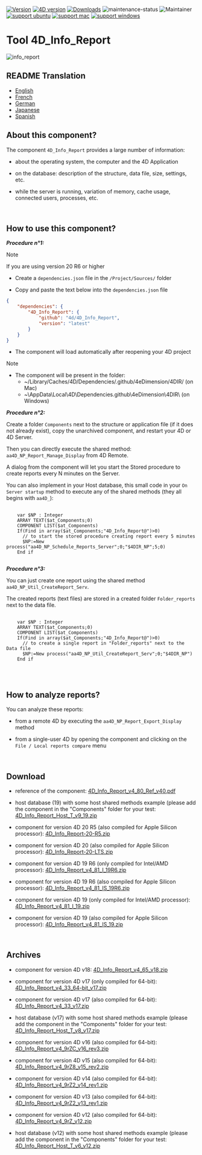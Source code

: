 [![Version](https://img.shields.io/endpoint?url=https://gist.githubusercontent.com/CGareau/dd2aa26e5b6c4152e80e7d3d09f2486a/raw/release_inforeport.json)](https://github.com/4eDimension/4DIR/releases/latest/)
[![4D version](https://img.shields.io/endpoint?url=https://gist.githubusercontent.com/CGareau/dd2aa26e5b6c4152e80e7d3d09f2486a/raw/version_4dir.json)]()
[![Downloads](https://img.shields.io/github/downloads/4eDimension/4DIR/total.svg)](https://GitHub.com/4eDimension/4DIR/releases/latest/)
![maintenance-status](https://img.shields.io/badge/maintenance-actively--developed-brightgreen.svg)
![Maintainer](https://img.shields.io/badge/maintainer-ThomasSchlumberger-blue)
<br>
[![support ubuntu](https://img.shields.io/badge/ubuntu-E95420.svg?style=flat-square&logo=ubuntu&labelColor=E95420&logoColor=white)]()
[![support mac](https://img.shields.io/badge/macOS-000000.svg?style=flat-square&logo=apple&labelColor=000000&logoColor=white)]()
[![support windows](https://img.shields.io/badge/windows-0078D6.svg?style=flat-square&logo=MODX&logoColor=white)]()

# Tool 4D_Info_Report

![info_report](https://github.com/4eDimension/4DIR/blob/main/images/4DIR.png)

## README Translation
- [English](README.md)
- [French](README.fr.md)
- [German](README.de.md)
- [Japanese](README.ja.md)
- [Spanish](README.es.md)

## About this component?

The component `4D_Info_Report` provides a large number of information:

* about the operating system, the computer and the 4D Application

* on the database: description of the structure, data file, size, settings, etc.

* while the server is running, variation of memory, cache usage, connected users, processes, etc.

<br>

## How to use this component?

**_Procedure n°1:_**

> [!NOTE]
> If you are using version 20 R6 or higher

* Create a `dependencies.json` file in the `/Project/Sources/` folder

* Copy and paste the text below into the `dependencies.json` file

```json
{
	"dependencies": {
		"4D_Info_Report": {
			"github": "4d/4D_Info_Report",
			"version": "latest"
		}
	}
}
```

* The component will load automatically after reopening your 4D project

> [!NOTE]
> * The component will be present in the folder:
>   * ~/Library/Caches/4D/Dependencies/.github/4eDimension/4DIR/ (on Mac)
>   * ~\AppData\Local\4D\Dependencies.github\4eDimension\4DIR\ (on Windows)

**_Procedure n°2:_**

Create a folder `Components` next to the structure or application file (if it does not already exist), copy the unarchived component, and restart your 4D or 4D Server.

Then you can directly execute the shared method: `aa4D_NP_Report_Manage_Display` from 4D Remote.

A dialog from the component will let you start the Stored procedure to create reports every N minutes on the Server.

You can also implement in your Host database, this small code in your `On Server startup` method to execute any of the shared methods (they all begins with `aa4D_`):

<pre>
  <code class="4d">
    var $NP : Integer
    ARRAY TEXT($at_Components;0)
    COMPONENT LIST($at_Components)
    If(Find in array($at_Components;"4D_Info_Report@")>0)
      // to start the stored procedure creating report every 5 minutes
      $NP:=New process("aa4D_NP_Schedule_Reports_Server";0;"$4DIR_NP";5;0)
    End if
   </code>
</pre>

**_Procedure n°3:_**

You can just create one report using the shared method `aa4D_NP_Util_CreateReport_Serv`.

The created reports (text files) are stored in a created folder `Folder_reports` next to the data file.

<pre>
  <code class="4d">
    var $NP : Integer
    ARRAY TEXT($at_Components;0)
    COMPONENT LIST($at_Components)
    If(Find in array($at_Components;"4D_Info_Report@")>0)
      // to create a single report in "Folder_reports" next to the Data file
      $NP:=New process("aa4D_NP_Util_CreateReport_Serv";0;"$4DIR_NP")
    End if
    </code>
</pre>

<br>

## How to analyze reports?

You can analyze these reports:

* from a remote 4D by executing the `aa4D_NP_Report_Export_Display` method

* from a single-user 4D by opening the component and clicking on the `File / Local reports compare` menu

<br>

## Download

* reference of the component: [4D_Info_Report_v4_80_Ref_v40.pdf](https://github.com/4eDimension/4DIR/releases/latest/download/4D_Info_Report_v4_80_Ref_v40.pdf)

* host database (19) with some host shared methods example (please add the component in the "Components" folder for your test: [4D_Info_Report_Host_T_v9_19.zip](https://github.com/4eDimension/4DIR/releases/latest/download/4D_Info_Report_Host_T_v9_19.zip)

* component for version 4D 20 R5 (also compiled for Apple Silicon processor): [4D_Info_Report-20-R5.zip](https://github.com/4eDimension/4DIR/releases/latest/download/4D_Info_Report-20-R5.zip)

* component for version 4D 20 (also compiled for Apple Silicon processor): [4D_Info_Report-20-LTS.zip](https://github.com/4eDimension/4DIR/releases/latest/download/4D_Info_Report-20-LTS.zip)

* component for version 4D 19 R6 (only compiled for Intel/AMD processor): [4D_Info_Report_v4_81_I_19R6.zip](https://github.com/4eDimension/4DIR/releases/latest/download/4D_Info_Report_v4_81_I_19R6.zip)

* component for version 4D 19 R6 (also compiled for Apple Silicon processor): [4D_Info_Report_v4_81_IS_19R6.zip](https://github.com/4eDimension/4DIR/releases/latest/download/4D_Info_Report_v4_81_IS_19R6.zip)

* component for version 4D 19 (only compiled for Intel/AMD processor): [4D_Info_Report_v4_81_I_19.zip](https://github.com/4eDimension/4DIR/releases/latest/download/4D_Info_Report_v4_81_I_19.zip)

* component for version 4D 19 (also compiled for Apple Silicon processor): [4D_Info_Report_v4_81_IS_19.zip](https://github.com/4eDimension/4DIR/releases/latest/download/4D_Info_Report_v4_81_IS_19.zip)

<br>

## Archives

* component for version 4D v18: [4D_Info_Report_v4_65_v18.zip](https://github.com/4eDimension/4DIR/releases/latest/download/4D_Info_Report_v4_65_v18.zip)

* component for version 4D v17 (only compiled for 64-bit): [4D_Info_Report_v4_33_64-bit_v17.zip](https://github.com/4eDimension/4DIR/releases/latest/download/4D_Info_Report_v4_33_64-bit_v17.zip)

* component for version 4D v17 (also compiled for 64-bit): [4D_Info_Report_v4_33_v17.zip](https://github.com/4eDimension/4DIR/releases/latest/download/4D_Info_Report_v4_33_v17.zip)

* host database (v17) with some host shared methods example (please add the component in the "Components" folder for your test: [4D_Info_Report_Host_T_v8_v17.zip](https://github.com/4eDimension/4DIR/releases/latest/download/4D_Info_Report_Host_T_v8_v17.zip)

* component for version 4D v16 (also compiled for 64-bit): [4D_Info_Report_v4_9rZC_v16_rev3.zip](https://github.com/4eDimension/4DIR/releases/latest/download/4D_Info_Report_v4_9rZC_v16_rev3.zip)

* component for version 4D v15 (also compiled for 64-bit): [4D_Info_Report_v4_9rZ8_v15_rev2.zip](https://github.com/4eDimension/4DIR/releases/latest/download/4D_Info_Report_v4_9rZ8_v15_rev2.zip)

* component for version 4D v14 (also compiled for 64-bit): [4D_Info_Report_v4_9rZ2_v14_rev1.zip](https://github.com/4eDimension/4DIR/releases/latest/download/4D_Info_Report_v4_9rZ2_v14_rev1.zip)

* component for version 4D v13 (also compiled for 64-bit): [4D_Info_Report_v4_9rZ2_v13_rev1.zip](https://github.com/4eDimension/4DIR/releases/latest/download/4D_Info_Report_v4_9rZ2_v13_rev1.zip)

* component for version 4D v12 (also compiled for 64-bit): [4D_Info_Report_v4_9rZ_v12.zip](https://github.com/4eDimension/4DIR/releases/latest/download/4D_Info_Report_v4_9rZ_v12.zip)

* host database (v12) with some host shared methods example (please add the component in the "Components" folder for your test: [4D_Info_Report_Host_T_v6_v12.zip](https://github.com/4eDimension/4DIR/releases/latest/download/4D_Info_Report_Host_T_v6_v12.zip)

